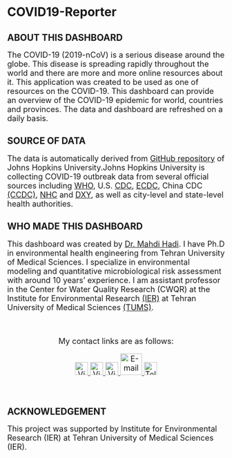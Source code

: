 # COVID19-Reporter

## ABOUT THIS DASHBOARD

<font size="4">The COVID-19 (2019-nCoV) is a serious disease around the globe. This disease is spreading rapidly throughout the world and there are more and more online resources about it. This application was created to be used as one of resources on the COVID-19. This dashboard can provide an overview of the COVID-19 epidemic for world, countries and provinces. The data and dashboard are refreshed on a daily basis.</font> 
 
## SOURCE OF DATA

<font size="4">The data is automatically derived from [GitHub repository](https://github.com/CSSEGISandData/COVID-19) of Johns Hopkins University.Johns Hopkins University is collecting COVID-19 outbreak data from several official sources including [WHO](https://www.who.int/emergencies/diseases/novel-coronavirus-2019/situation-reports), U.S. [CDC](https://www.cdc.gov/coronavirus/2019-ncov/index.html), [ECDC](https://www.ecdc.europa.eu/en/home), China CDC  [(CCDC)](http://www.chinacdc.cn/en/), [NHC](http://www.nhc.gov.cn/yjb/s3578/new_list.shtml) and [DXY](https://3g.dxy.cn/newh5/view/pneumonia?scene=2&clicktime=1579582238&enterid=1579582238&from=singlemessage&isappinstalled=0), as well as city-level and state-level health authorities.</font> 

## WHO MADE THIS DASHBOARD

<font size="4">This dashboard was created by [Dr. Mahdi Hadi](https://www.tums.ac.ir/faculties/m-hadi). I have Ph.D in environmental health engineering from Tehran University of Medical Sciences. I specialize in environmental modeling and quantitative microbiological risk assessment with around 10 years’ experience. I am assistant professor in the Center for Water Quality Research (CWQR) at the Institute for Environmental Research [(IER)](http://ier.tums.ac.ir/) at Tehran University of Medical Sciences [(TUMS)](http://tums.ac.ir/).   



&nbsp;
<!-- Add font awesome icons -->
<p style="text-align: center;">My contact links are as follows:</p>
<p style="text-align: center;">
    <a href ='https://scholar.google.com/citations?user=xSSU0wsAAAAJ&hl=en'  ><img src = 'https://camo.githubusercontent.com/970a33efbaca49ab23b521633f2f41ed1bb16707/68747470733a2f2f6564656e742e6769746875622e696f2f537570657254696e7949636f6e732f696d616765732f7376672f676f6f676c655f7363686f6c61722e737667' title = "Visit my Scholar" height = "30px" ></img>
    </a>
    <a href ='https://www.linkedin.com/in/mahdi-hadi-7081808/'  ><img src = 'https://camo.githubusercontent.com/45e6bebceba49c2cf76b1b3770b1adbe24e6c454/68747470733a2f2f6564656e742e6769746875622e696f2f537570657254696e7949636f6e732f696d616765732f7376672f6c696e6b6564696e2e737667' title = "Visit my linkedin" height = "30px" ></img>
    </a>
    <a href ='https://github.com/mehdihadi'  ><img src = 'https://camo.githubusercontent.com/d0518022b7a02d405ad5112a0c8aa455cbfe952e/68747470733a2f2f6564656e742e6769746875622e696f2f537570657254696e7949636f6e732f696d616765732f7376672f6769746875622e737667' title = "Visit my Github" height = "30px" ></img>
    <a href = "mailto:m.hadi1981@gmail.com" ><img src = 'https://camo.githubusercontent.com/5bf17041186bbc591a286709593ee76baf2e4711/68747470733a2f2f6564656e742e6769746875622e696f2f537570657254696e7949636f6e732f696d616765732f7376672f676d61696c2e737667' title = "E-mail me"  height = "50px" ></img>
    </a>
    <a href = "tel:+989189061738" ><img src = 'https://camo.githubusercontent.com/fce4b2b8a7a33047fd617855c5b7564e61f10c17/68747470733a2f2f6564656e742e6769746875622e696f2f537570657254696e7949636f6e732f696d616765732f7376672f70686f6e652e737667' title = "Tell me"  height = "30px" ></img>
    </a>
</p>

&nbsp;

</font>


## ACKNOWLEDGEMENT
<font size="4">
This project was supported by Institute for Environmental Research (IER) at Tehran University of Medical Sciences (IER). 
</font>

